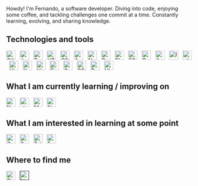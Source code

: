 <a name="bio"></a>
Howdy! I'm Fernando, a software developer. Diving into code, enjoying some coffee, and tackling challenges one commit at a time. Constantly learning, evolving, and sharing knowledge.

## Technologies and tools

<a name="learning-now"></a>

[<img src="https://img.shields.io/badge/C%23-282C34?logo=csharp&logoColor=4B32C3" alt="C# logo" title="C#" height="25" />][tech_tools_anchor]
&nbsp;
[<img src="https://img.shields.io/badge/JavaScript-282C34?logo=javascript&logoColor=F7DF1E" alt="JavaScript logo" title="JavaScript" height="25" />][tech_tools_anchor]
&nbsp;
[<img src="https://img.shields.io/badge/TypeScript-282C34?logo=typescript&logoColor=3178C6" alt="TypeScript logo" title="TypeScript" height="25" />][tech_tools_anchor]
&nbsp;
[<img src="https://img.shields.io/badge/HTML5-282C34?logo=html5&logoColor=E34F26" alt="HTML5 logo" title="HTML5" height="25" />][tech_tools_anchor]
&nbsp;
[<img src="https://img.shields.io/badge/CSS3-282C34?logo=css3&logoColor=1572B6" alt="CSS3 logo" title="CSS3" height="25" />][tech_tools_anchor]
&nbsp;
[<img src="https://img.shields.io/badge/Angular-282C34?logo=angular&logoColor=C21325" alt="Angular logo" title="Angular" height="25" />][tech_tools_anchor]
&nbsp;
[<img src="https://img.shields.io/badge/Node.js-282C34?logo=node.js&logoColor=339933" alt="Node.js logo" title="Node.js" height="25" />][learning_next_anchor]
&nbsp;
[<img src="https://img.shields.io/badge/React Native-282C34?logo=react&logoColor=61DAFB" alt="React Native logo" title="React Native" height="25" />][tech_tools_anchor]
&nbsp;
[<img src="https://img.shields.io/badge/Flutter-282C34?logo=flutter&logoColor=02569B" alt="Flutter logo" title="Flutter" height="25" />][learning_next_anchor]
&nbsp;
[<img src="https://img.shields.io/badge/ESLint-282C34?logo=eslint&logoColor=4B32C3" alt="ESLint logo" title="ESLint" height="25" />][tech_tools_anchor]
&nbsp;
[<img src="https://img.shields.io/badge/Delphi-282C34?logo=delphi&logoColor=EE1F35" alt="Delphi logo" title="Delphi" height="25" />][tech_tools_anchor]
&nbsp;
[<img src="https://img.shields.io/badge/Android-282C34?logo=android&logoColor=3DDC84" alt="Android logo" title="Android" height="25" />][tech_tools_anchor]
&nbsp;
[<img src="https://img.shields.io/badge/iOS-282C34?logo=ios&logoColor=eeffff" alt="Ios logo" title="iOS" height="25" />][tech_tools_anchor]
&nbsp;
[<img src="https://img.shields.io/badge/git-282C34?logo=git&logoColor=F05032" alt="git logo" title="git" height="25" />][tech_tools_anchor]
&nbsp;
[<img src="https://img.shields.io/badge/VS%20Code-282C34?logo=visual-studio-code&logoColor=06c" alt="Visual Studio Code logo" title="Visual Studio Code" height="25" />][tech_tools_anchor]
&nbsp;
[<img src="https://img.shields.io/badge/Xcode-282C34?logo=xcode&logoColor=007ACC" alt="Xcode logo" title="Xcode" height="25" />][tech_tools_anchor]
&nbsp;
[<img src="https://img.shields.io/badge/Visual%20Studio-282C34?logo=visual-studio&logoColor=603b74" alt="Visual Studio" title="Visual Studio Code" height="25" />][tech_tools_anchor]
&nbsp;
[<img src="https://img.shields.io/badge/Firebase-282C34?logo=firebase&logoColor=FFCA28" alt="Firebase logo" title="Firebase" height="25" />][learning_now_anchor]
&nbsp;
[<img src="https://img.shields.io/badge/Oracle-282C34?logo=oracle&logoColor=F80000" alt="Oracle logo" title="Oracle" height="25" />][tech_tools_anchor]
&nbsp;
[<img src="https://img.shields.io/badge/SQL%20Server-282C34?logo=microsoft-sql-server&logoColor=CC2927" alt="SQL Server logo" title="SQL Server" height="25" />][tech_tools_anchor]
&nbsp;
[<img src="https://img.shields.io/badge/PostgreSQL-282C34?logo=postgresql&logoColor=336791" alt="PostgreSQL logo" title="PostgreSQL" height="25" />][tech_tools_anchor]
&nbsp;
[<img src="https://img.shields.io/badge/Ubuntu-282C34?logo=ubuntu&logoColor=E34F26" alt="Ubuntu logo" title="Ubuntu" height="25" />][tech_tools_anchor]
&nbsp;
<a name="learning-next"></a>

## What I am currently learning / improving on

[<img src="https://img.shields.io/badge/NestJS-282C34?logo=nestjs&logoColor=e0224f" alt="NestJS logo" title="NestJS" height="25" />][learning_now_anchor]
&nbsp;
[<img src="https://img.shields.io/static/v1?label=&message=styled-components&color=282C34&logo=styled-components&logoColor=DB7093" alt="styled-components logo" title="styled-components" height="25" />][learning_now_anchor]
&nbsp;
[<img src="https://img.shields.io/badge/MongoDB-282C34?logo=mongodb&logoColor=47A248" alt="MongoDB logo" title="MongoDB" height="25" />][learning_now_anchor]
&nbsp;
[<img src="https://img.shields.io/badge/Next.js-282C34?logo=next.js&logoColor=FFFFFF" alt="Next.js logo" title="Next.js" height="25" />][learning_now_anchor]
&nbsp;

## What I am interested in learning at some point

[<img src="https://img.shields.io/badge/GraphQL-282C34?logo=graphql&logoColor=E10098" alt="GraphQL logo" title="GraphQL" height="25" />][learning_next_anchor]
&nbsp;
[<img src="https://img.shields.io/badge/Sass-282C34?logo=sass&logoColor=CC6699" alt="Sass logo" title="Sass" height="25" />][learning_next_anchor]
&nbsp;
[<img src="https://img.shields.io/badge/Tailwind%20CSS-282C34?logo=tailwind-css&logoColor=38B2AC" alt="Tailwind CSS logo" title="Tailwind CSS" height="25" />][learning_next_anchor]
&nbsp;
[<img src="https://img.shields.io/badge/Express-282C34?logo=express&logoColor=FFFFFF" alt="Express.js logo" title="Express.js" height="25" />][learning_next_anchor]

## Where to find me

[<img src="https://img.shields.io/badge/Stack%20Overflow-282C34?logo=stackoverflow&logoColor=FE7A16" alt="Stack Overflow logo" title="Stack Overflow" height="25" />](https://stackoverflow.com/users/12139447/fernando-kuhn)
&nbsp;
[<img src="https://img.shields.io/badge/LinkedIn-282C34?logo=linkedin&logoColor=0077B5" alt="LinkedIn logo" title="LinkedIn" height="25" />]()

[tech_tools_anchor]: #bio--
[learning_now_anchor]: #learning-now
[learning_next_anchor]: #learning-next
